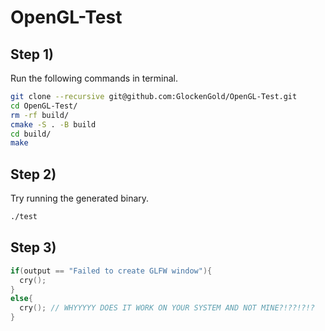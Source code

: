 # OpenGL-Test
## Step 1)
Run the following commands in terminal.
```bash
git clone --recursive git@github.com:GlockenGold/OpenGL-Test.git
cd OpenGL-Test/
rm -rf build/
cmake -S . -B build
cd build/
make
```


## Step 2)
Try running the generated binary.

```bash
./test
```

## Step 3)
```c++
if(output == "Failed to create GLFW window"){
  cry();
}
else{
  cry(); // WHYYYYY DOES IT WORK ON YOUR SYSTEM AND NOT MINE?!??!?!?
}
```
